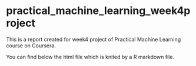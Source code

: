 # practical_machine_learning_week4project


This is a report created for week4 project of Practical Machine Learning course on Coursera.

You can find below the html file which is knited by a R markdown file.
